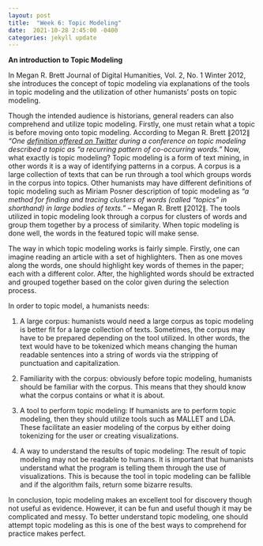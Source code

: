```yaml
---
layout: post
title:  "Week 6: Topic Modeling"
date:  2021-10-28 2:45:00 -0400
categories: jekyll update
---
```


<style>
div{
  text-align: justify;
  text-justify: inter-word;
}
</style>

<b>An introduction to Topic Modeling</b>


<p>In Megan R. Brett Journal of Digital Humanities, Vol. 2, No. 1 Winter 2012, she introduces the concept of topic modeling via explanations of the tools in topic modeling and the utilization of other humanists’ posts on topic modeling.</p>

<p>Though the intended audience is historians, general readers can also comprehend and utilize topic modeling. Firstly, one must retain what a topic is before moving onto topic modeling. According to Megan R. Brett &par;2012&par; <i>“One <a href = "https://twitter.com/footnotesrising/status/264823621799780353"> definition offered on Twitter</a> during a conference on topic modeling described a topic as “a recurring pattern of co-occurring words.”</i> Now, what exactly is topic modeling? Topic modeling is a form of text mining, in other words it is a way of identifying patterns in a corpus. A corpus is a large collection of texts that can be run through a tool which groups words in the corpus into topics. Other humanists may have different definitions of topic modeling such as Miriam Posner description of topic modeling as <i>“a method for finding and tracing clusters of words (called “topics” in shorthand) in large bodies of texts.”</i> – Megan R. Brett &par;2012&par;. The tools utilized in topic modeling look through a corpus for clusters of words and group them together by a process of similarity. When topic modeling is done well, the words in the featured topic will make sense.</p>

<p>The way in which topic modeling works is fairly simple. Firstly, one can imagine reading an article with a set of highlighters. Then as one moves along the words, one should highlight key words of themes in the paper; each with a different color. After, the highlighted words should be extracted and grouped together based on the color given during the selection process.</p>

<p>In order to topic model, a humanists needs:

1. A large corpus: humanists would need a large corpus as topic modeling is better fit for a large collection of texts.  Sometimes, the corpus may have to be prepared depending on the tool utilized. In other words, the text would have to be tokenized which means changing the human readable sentences into a string of words via the stripping of punctuation and capitalization.

2. Familiarity with the corpus: obviously before topic modeling, humanists should be familiar with the corpus. This means that they should know what the corpus contains or what it is about.

3. A tool to perform topic modeling: If humanists are to perform topic modeling, then they should utilize tools such as MALLET and LDA. These facilitate an easier modeling of the corpus by either doing tokenizing for the user or creating visualizations.

4. A way to understand the results of topic modeling: The result of topic modeling may not be readable to humans. It is important that humanists understand what the program is telling them through the use of visualizations. This is because the tool in topic modeling can be fallible and if the algorithm fails, return some bizarre results.</p>

<p>In conclusion, topic modeling makes an excellent tool for discovery though not useful as evidence. However, it can be fun and useful though it may be complicated and messy. To better understand topic modeling, one should attempt topic modeling as this is one of the best ways to comprehend for practice makes perfect.</p>